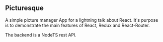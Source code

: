 ## Picturesque
A simple picture manager App for a lightning talk about React.
It's purpose is to demonstrate the main features of React, Redux and React-Router.

The backend is a NodeTS rest API.